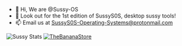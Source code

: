 - 👋 Hi, We are @Sussy-OS
- 👀 Look out for the 1st edition of SussyS0S, desktop sussy tools!
- 📫 Email us at SussyS0S-Operating-Systems@protonmail.com


![Sussy Stats](https://github-readme-stats.vercel.app/api?username=Sussy-OS&show_icons=true&bg_color=DEG,fa9372,e67097)
[![TheBananaStore](https://github-readme-stats.vercel.app/api/pin/?username=TheBananaStore&repo=TheBananaStore&theme=solarized-light)](https://github.com/TheBananaStore/TheBananaStore)

<!---
Sussy-OS/Sussy-OS is a ✨ special ✨ repository because its `README.md` (this file) appears on your GitHub profile.
You can click the Preview link to take a look at your changes.
--->
